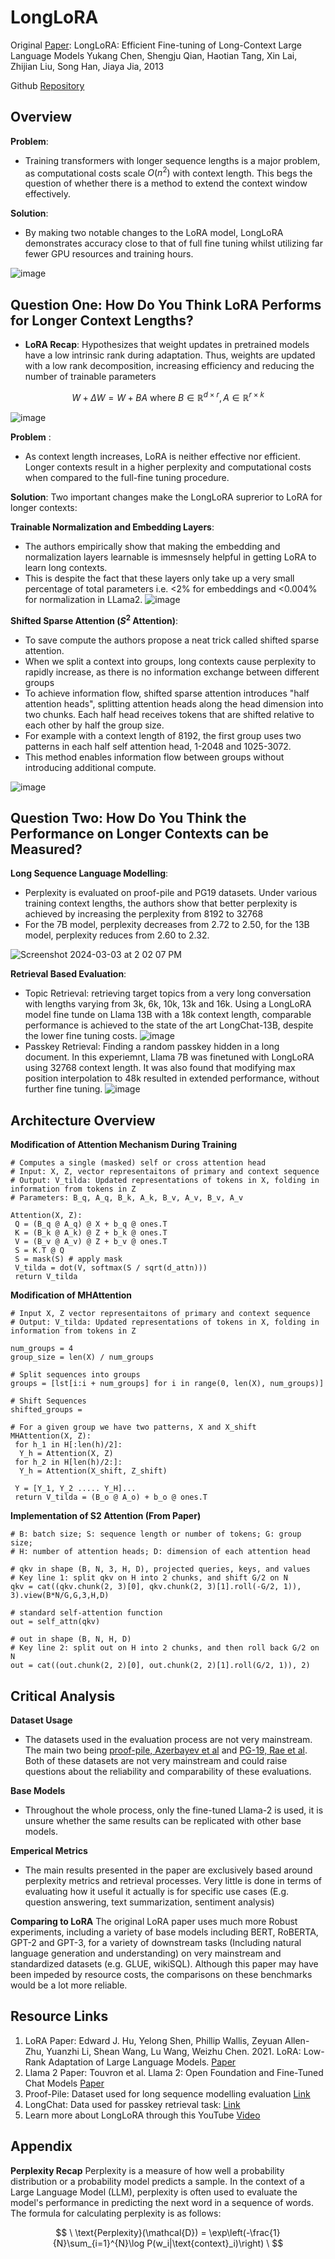 # LongLoRA

Original [Paper](https://arxiv.org/abs/2309.12307): LongLoRA: Efficient Fine-tuning of Long-Context Large Language Models 
Yukang Chen, Shengju Qian, Haotian Tang, Xin Lai, Zhijian Liu, Song Han, Jiaya Jia, 2013

Github [Repository](https://github.com/dvlab-research/LongLoRA)

## Overview

__Problem__: 
- Training transformers with longer sequence lengths is a major problem, as computational costs scale $O(n^2)$ with context length. This begs the question of whether there is a method to extend the context window effectively. 

__Solution__:
- By making two notable changes to the LoRA model, LongLoRA demonstrates accuracy close to that of full fine tuning whilst utilizing far fewer GPU resources and training hours.

![image](https://github.com/edmundhhn/transformers-theory-and-practice/assets/97279107/3cc4eeed-fe73-4c77-be54-0fd584cdca4d)

## Question One: How Do You Think LoRA Performs for Longer Context Lengths?

- __LoRA Recap__: Hypothesizes that weight updates in pretrained models have a low intrinsic rank during adaptation. Thus, weights are updated with a low rank decomposition, increasing efficiency and reducing the number of trainable parameters

$$W + \Delta W = W + BA \textrm{ where } B \in \mathbb{R}^{d \times r}, A \in \mathbb{R}^{r \times k}$$ 

 ![image](https://github.com/edmundhhn/transformers-theory-and-practice/assets/97279107/3c45da3d-cf83-4c56-aa4e-30553b4a483e)

__Problem__ :
- As context length increases, LoRA is neither effective nor efficient. Longer contexts result in a higher perplexity and computational costs when compared to the full-fine tuning procedure.

__Solution__:
Two important changes make the LongLoRA suprerior to LoRA for longer contexts:

__Trainable Normalization and Embedding Layers__:
- The authors empirically show that making the embedding and normalization layers learnable is immesnsely helpful in getting LoRA to learn long contexts.
- This is despite the fact that these layers only take up a very small percentage of total parameters i.e. <2% for embeddings and <0.004% for normalization in LLama2.
![image](https://github.com/edmundhhn/transformers-theory-and-practice/assets/97279107/4b58ee86-9ef4-40d7-b598-c3d84390055e)

__Shifted Sparse Attention ($S^2$ Attention)__: 
- To save compute the authors propose a neat trick called shifted sparse attention.
- When we split a context into groups, long contexts cause perplexity to rapidly increase, as there is no information exchange between different groups
- To achieve information flow, shifted sparse attention introduces "half attention heads", splitting attention heads along the head dimension into two chunks. Each half head receives tokens that are shifted relative to each other by half the group size.
- For example with a context length of 8192, the first group uses two patterns in each half self attention head, 1-2048 and 1025-3072.
- This method enables information flow between groups without introducing additional compute.

![image](https://github.com/edmundhhn/transformers-theory-and-practice/assets/97279107/d9ddbf42-5cf5-4987-8ec0-74da9ed25e6b)


## Question Two: How Do You Think the Performance on Longer Contexts can be Measured? 

__Long Sequence Language Modelling__: 
- Perplexity is evaluated on proof-pile and PG19 datasets. Under various training context lengths, the authors show that better perplexity is achieved by increasing the perplexity from 8192 to 32768
- For the 7B model, perplexity decreases from 2.72 to 2.50, for the 13B model, perplexity reduces from 2.60 to 2.32. 

![Screenshot 2024-03-03 at 2 02 07 PM](https://github.com/edmundhhn/transformers-theory-and-practice/assets/97279107/a7735522-ee89-4af2-ad31-f73f0c604a99)


__Retrieval Based Evaluation__: 
- Topic Retrieval: retrieving target topics from a very long conversation with lengths varying from 3k, 6k, 10k, 13k and 16k. Using a LongLoRA model fine tunde on Llama 13B with a 18k context length, comparable performance is achieved to the state of the art LongChat-13B, despite the lower fine tuning costs.
![image](https://github.com/edmundhhn/transformers-theory-and-practice/assets/97279107/1e367f94-5f6f-4cbf-a88a-60ccf5554a08)
- Passkey Retrieval: Finding a random passkey hidden in a long document. In this experiemnt, Llama 7B was finetuned with LongLoRA using 32768 context length. It was also found that modifying max position interpolation to 48k resulted in extended performance, without further fine tuning. 
![image](https://github.com/edmundhhn/transformers-theory-and-practice/assets/97279107/002cf882-be7f-4f40-b205-093999675f96)


## Architecture Overview

__Modification of Attention Mechanism During Training__

```
# Computes a single (masked) self or cross attention head
# Input: X, Z, vector representaitons of primary and context sequence
# Output: V_tilda: Updated representations of tokens in X, folding in information from tokens in Z
# Parameters: B_q, A_q, B_k, A_k, B_v, A_v, B_v, A_v

Attention(X, Z):
 Q = (B_q @ A_q) @ X + b_q @ ones.T
 K = (B_k @ A_k) @ Z + b_k @ ones.T
 V = (B_v @ A_v) @ Z + b_v @ ones.T
 S = K.T @ Q
 S = mask(S) # apply mask
 V_tilda = dot(V, softmax(S / sqrt(d_attn)))
 return V_tilda
```

__Modification of MHAttention__

```
# Input X, Z vector representaitons of primary and context sequence
# Output: V_tilda: Updated representations of tokens in X, folding in information from tokens in Z

num_groups = 4
group_size = len(X) / num_groups

# Split sequences into groups
groups = [lst[i:i + num_groups] for i in range(0, len(X), num_groups)]

# Shift Sequences
shifted_groups = 

# For a given group we have two patterns, X and X_shift
MHAttention(X, Z):
 for h_1 in H[:len(h)/2]:
  Y_h = Attention(X, Z)
 for h_2 in H[len(h)/2:]:
  Y_h = Attention(X_shift, Z_shift)

 Y = [Y_1, Y_2 ..... Y_H]...
 return V_tilda = (B_o @ A_o) + b_o @ ones.T
```

__Implementation of S2 Attention (From Paper)__
```
# B: batch size; S: sequence length or number of tokens; G: group size;
# H: number of attention heads; D: dimension of each attention head

# qkv in shape (B, N, 3, H, D), projected queries, keys, and values
# Key line 1: split qkv on H into 2 chunks, and shift G/2 on N
qkv = cat((qkv.chunk(2, 3)[0], qkv.chunk(2, 3)[1].roll(-G/2, 1)), 3).view(B*N/G,G,3,H,D)

# standard self-attention function
out = self_attn(qkv)

# out in shape (B, N, H, D)
# Key line 2: split out on H into 2 chunks, and then roll back G/2 on N
out = cat((out.chunk(2, 2)[0], out.chunk(2, 2)[1].roll(G/2, 1)), 2)
```

## Critical Analysis

__Dataset Usage__
- The datasets used in the evaluation process are not very mainstream. The main two being [proof-pile, Azerbayev et al](https://github.com/zhangir-azerbayev/proof-pile) and [PG-19, Rae et al](https://openreview.net/pdf?id=SylKikSYDH). Both of these datasets are not very mainstream and could raise questions about the reliability and comparability of these evaluations.

__Base Models__
- Throughout the whole process, only the fine-tuned Llama-2 is used, it is unsure whether the same results can be replicated with other base models.

__Emperical Metrics__
- The main results presented in the paper are exclusively based around perplexity metrics and retrieval processes. Very little is done in terms of evaluating how it useful it actually is for specific use cases (E.g. question answering, text summarization, sentiment analysis)

__Comparing to LoRA__
The original LoRA paper uses much more Robust experiments, including a variety of base models including BERT, RoBERTA, GPT-2 and GPT-3, for a variety of downstream tasks (Including natural language generation and understanding) on very mainstream and standardized datasets (e.g. GLUE, wikiSQL). Although this paper may have been impeded by resource costs, the comparisons on these benchmarks would be a lot more reliable. 

## Resource Links

1. LoRA Paper: Edward J. Hu, Yelong Shen, Phillip Wallis, Zeyuan Allen-Zhu, Yuanzhi Li, Shean Wang, Lu Wang, Weizhu Chen. 2021. LoRA: Low-Rank Adaptation of Large Language Models. [Paper](https://arxiv.org/abs/2106.09685)
2. Llama 2 Paper: Touvron et al. Llama 2: Open Foundation and Fine-Tuned Chat Models [Paper](https://arxiv.org/abs/2307.09288)
3. Proof-Pile: Dataset used for long sequence modelling evaluation [Link](https://huggingface.co/datasets/hoskinson-center/proof-pile)
4. LongChat: Data used for passkey retrieval task: [Link](https://lmsys.org/blog/2023-06-29-longchat/)
5. Learn more about LongLoRA through this YouTube [Video](https://www.youtube.com/watch?v=hf5N-SlqRmA&t=812s&pp=ygUIbG9uZ2xvcmE%3D)


## Appendix

__Perplexity Recap__
Perplexity is a measure of how well a probability distribution or a probability model predicts a sample. In the context of a Large Language Model (LLM), perplexity is often used to evaluate the model's performance in predicting the next word in a sequence of words. The formula for calculating perplexity is as follows:

$$
\
\text{Perplexity}(\mathcal{D}) = \exp\left(-\frac{1}{N}\sum_{i=1}^{N}\log P(w_i|\text{context}_i)\right)
\
$$
